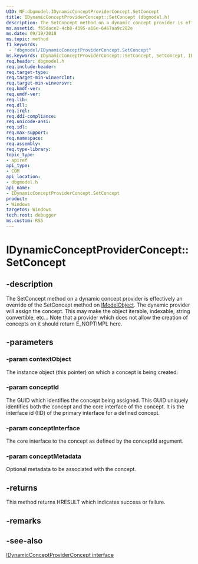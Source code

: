```yaml
---
UID: NF:dbgmodel.IDynamicConceptProviderConcept.SetConcept
title: IDynamicConceptProviderConcept::SetConcept (dbgmodel.h)
description: The SetConcept method on a dynamic concept provider is effectively an override of the SetConcept method on IModelObject. 
ms.assetid: f65dace2-4cb8-4395-a16e-6467aa9c282e
ms.date: 09/19/2018
ms.topic: method
f1_keywords:
 - "dbgmodel/IDynamicConceptProviderConcept.SetConcept"
ms.keywords: IDynamicConceptProviderConcept::SetConcept, SetConcept, IDynamicConceptProviderConcept.SetConcept, IDynamicConceptProviderConcept::SetConcept, IDynamicConceptProviderConcept.SetConcept
req.header: dbgmodel.h
req.include-header:
req.target-type:
req.target-min-winverclnt:
req.target-min-winversvr:
req.kmdf-ver:
req.umdf-ver:
req.lib:
req.dll:
req.irql: 
req.ddi-compliance:
req.unicode-ansi:
req.idl:
req.max-support:
req.namespace:
req.assembly:
req.type-library: 
topic_type: 
- apiref
api_type: 
- COM
api_location: 
- dbgmodel.h
api_name: 
- IDynamicConceptProviderConcept.SetConcept
product:
- Windows
targetos: Windows
tech.root: debugger
ms.custom: RS5
---
```


# IDynamicConceptProviderConcept::SetConcept


## -description

The SetConcept method on a dynamic concept provider is effectively an override of the SetConcept method on [IModelObject](nn-dbgmodel-imodelobject.md). The dynamic provider will assign the concept. This may make the object iterable, indexable, string convertible, etc... Note that a provider which does not allow the creation of concepts on it should return E_NOPTIMPL here. 

## -parameters

### -param contextObject
The instance object (this pointer) on which a concept is being created.

### -param conceptId
The GUID which identifies the concept being assigned. This GUID uniquely identifies both the concept and the core interface of the concept. It is the interface id (IID) of the primary interface for a defined concept.

### -param conceptInterface
The core interface to the concept as defined by the conceptId argument.

### -param conceptMetadata
Optional metadata to be associated with the concept.


## -returns
This method returns HRESULT which indicates success or failure.

## -remarks

## -see-also


[IDynamicConceptProviderConcept interface](nn-dbgmodel-idynamicconceptproviderconcept.md)
